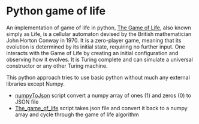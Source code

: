 # Python game of life
An implementation of game of life in python, [The Game of Life](https://en.wikipedia.org/wiki/Conway%27s_Game_of_Life), also known simply as Life, is a cellular automaton devised by the British mathematician John Horton Conway in 1970. It is a zero-player game, meaning that its evolution is determined by its initial state, requiring no further input. One interacts with the Game of Life by creating an initial configuration and observing how it evolves. It is Turing complete and can simulate a universal constructor or any other Turing machine.

This python approach tries to use basic python without much any external libraries except Numpy.

+ [numpyToJson](https://github.com/MightyStud/Python_game_of_life/blob/main/numpyToJson.py) script convert a numpy array of ones (1) and zeros (0) to JSON file 
+ [The_game_of_life](https://github.com/MightyStud/Python_game_of_life/blob/main/The_game_of_life.py) script takes json file and convert it back to a numpy array and cycle through the game of life algorithm 
